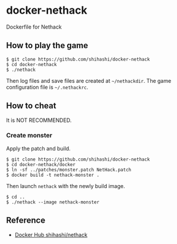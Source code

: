 # docker-nethack
Dockerfile for Nethack

## How to play the game

```
$ git clone https://github.com/shihashi/docker-nethack
$ cd docker-nethack
$ ./nethack
```
Then log files and save files are created at `~/nethackdir`.
The game configuration file is `~/.nethackrc`.

## How to cheat

It is NOT RECOMMENDED.

### Create monster

Apply the patch and build.
```
$ git clone https://github.com/shihashi/docker-nethack
$ cd docker-nethack/docker
$ ln -sf ../patches/monster.patch NetHack.patch
$ docker build -t nethack-monster .
```
Then launch `nethack` with the newly build image.
```
$ cd ..
$ ./nethack --image nethack-monster
```

## Reference
- [Docker Hub shihashi/nethack](https://hub.docker.com/repository/docker/shihashi/nethack)
